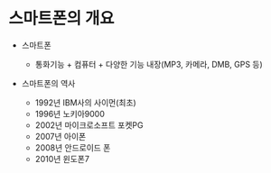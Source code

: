# 스마트폰의 개요

* 스마트폰
  * 통화기능 + 컴퓨터 + 다양한 기능 내장(MP3, 카메라, DMB, GPS 등)

* 스마트폰의 역사
  * 1992년 IBM사의 사이먼(최초)
  * 1996년 노키아9000
  * 2002년 마이크로소프트 포켓PG
  * 2007년 아이폰
  * 2008년 안드로이드 폰
  * 2010년 윈도폰7

# 
